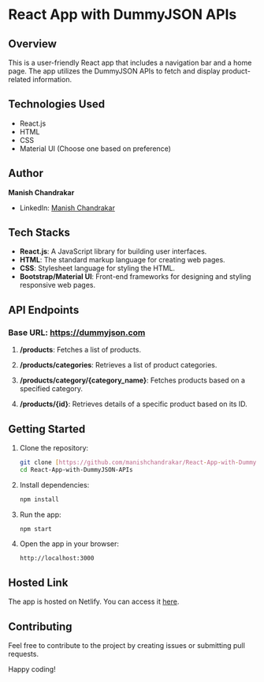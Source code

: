 # React App with DummyJSON APIs

## Overview

This is a user-friendly React app that includes a navigation bar and a home page. The app utilizes the DummyJSON APIs to fetch and display product-related information.

## Technologies Used

- React.js
- HTML
- CSS
- Material UI (Choose one based on preference)

## Author

**Manish Chandrakar**
- LinkedIn: [Manish Chandrakar](https://www.linkedin.com/in/manish-chandrakar-23392b183/)

## Tech Stacks

- **React.js**: A JavaScript library for building user interfaces.
- **HTML**: The standard markup language for creating web pages.
- **CSS**: Stylesheet language for styling the HTML.
- **Bootstrap/Material UI**: Front-end frameworks for designing and styling responsive web pages.

## API Endpoints

### Base URL: https://dummyjson.com

1. **/products**: Fetches a list of products.

2. **/products/categories**: Retrieves a list of product categories.

3. **/products/category/{category_name}**: Fetches products based on a specified category.

4. **/products/{id}**: Retrieves details of a specific product based on its ID.

## Getting Started

1. Clone the repository:

   ```bash
   git clone [https://github.com/manishchandrakar/React-App-with-DummyJSON-APIs.git](https://github.com/manishchandrakar/React-App-with-DummyJSON-APIs.git)
   cd React-App-with-DummyJSON-APIs
   ```

2. Install dependencies:

   ```bash
   npm install
   ```

3. Run the app:

   ```bash
   npm start
   ```

4. Open the app in your browser:

   ```url
   http://localhost:3000
   ```

## Hosted Link

The app is hosted on Netlify. You can access it [here](https://657ee47b92f97861f37c6fda--super-malabi-dca6e1.netlify.app/).

## Contributing

Feel free to contribute to the project by creating issues or submitting pull requests.

Happy coding!

